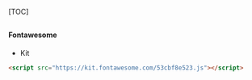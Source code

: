[TOC]

## 

#### Fontawesome

- Kit

```html
<script src="https://kit.fontawesome.com/53cbf8e523.js"></script>
```